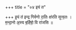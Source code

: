 +++
title = "०४ इयं त"

+++
इ॒यं त॑ इन्द्र गिर्वणो रा॒तिः क्ष॑रति सुन्व॒तः ।  
म॒न्दा॒नो अ॒स्य ब॒र्हिषो॒ वि रा॑जसि ॥